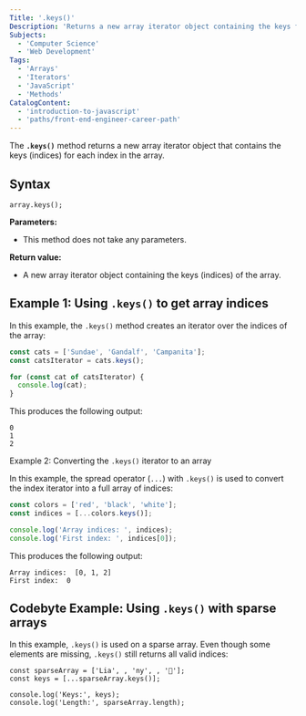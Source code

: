 ```yaml
---
Title: '.keys()'
Description: 'Returns a new array iterator object containing the keys for each index in the array.'
Subjects:
  - 'Computer Science'
  - 'Web Development'
Tags:
  - 'Arrays'
  - 'Iterators'
  - 'JavaScript'
  - 'Methods'
CatalogContent:
  - 'introduction-to-javascript'
  - 'paths/front-end-engineer-career-path'
---
```


The **`.keys()`** method returns a new array iterator object that contains the keys (indices) for each index in the array.

## Syntax

```pseudo
array.keys();
```

**Parameters:**

- This method does not take any parameters.

**Return value:**

- A new array iterator object containing the keys (indices) of the array.

## Example 1: Using `.keys()` to get array indices

In this example, the `.keys()` method creates an iterator over the indices of the array:

```js
const cats = ['Sundae', 'Gandalf', 'Campanita'];
const catsIterator = cats.keys();

for (const cat of catsIterator) {
  console.log(cat);
}
```

This produces the following output:

```shell
0
1
2
```

Example 2: Converting the `.keys()` iterator to an array

In this example, the spread operator (`...`) with `.keys()` is used to convert the index iterator into a full array of indices:

```js
const colors = ['red', 'black', 'white'];
const indices = [...colors.keys()];

console.log('Array indices: ', indices);
console.log('First index: ', indices[0]);
```

This produces the following output:

```shell
Array indices:  [0, 1, 2]
First index:  0
```

## Codebyte Example: Using `.keys()` with sparse arrays

In this example, `.keys()` is used on a sparse array. Even though some elements are missing, `.keys()` still returns all valid indices:

```codebyte/javascript
const sparseArray = ['Lia', , 'ny', , '💖'];
const keys = [...sparseArray.keys()];

console.log('Keys:', keys);
console.log('Length:', sparseArray.length);
```
